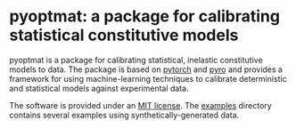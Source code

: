 # pyoptmat: a package for calibrating statistical constitutive models

pyoptmat is a package for calibrating statistical, inelastic constitutive 
models to data.  The package is based on [pytorch](https://pytorch.org/)
and [pyro](https://pyro.ai/) and provides a framework for using machine-learning
techniques to calibrate deterministic and statistical models against
experimental data.

The software is provided under an [MIT license](LICENSE).  The [examples](examples)
directory contains several examples using synthetically-generated data.

